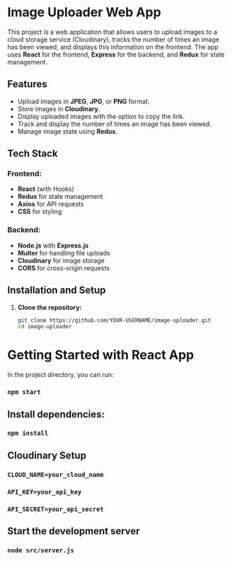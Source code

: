 # Image Uploader Web App

This project is a web application that allows users to upload images to a cloud storage service (Cloudinary), tracks the number of times an image has been viewed, and displays this information on the frontend. The app uses **React** for the frontend, **Express** for the backend, and **Redux** for state management.

## Features

- Upload images in **JPEG**, **JPG**, or **PNG** format.
- Store images in **Cloudinary**.
- Display uploaded images with the option to copy the link.
- Track and display the number of times an image has been viewed.
- Manage image state using **Redux**.

## Tech Stack

### Frontend:
- **React** (with Hooks)
- **Redux** for state management
- **Axios** for API requests
- **CSS** for styling

### Backend:
- **Node.js** with **Express.js**
- **Multer** for handling file uploads
- **Cloudinary** for image storage
- **CORS** for cross-origin requests

## Installation and Setup

1. **Clone the repository:**

   ```bash
   git clone https://github.com/YOUR-USERNAME/image-uploader.git
   cd image-uploader


# Getting Started with React App

In the project directory, you can run:

### `npm start`

## Install dependencies:

### `npm install`

## Cloudinary Setup

### `CLOUD_NAME=your_cloud_name`
### `API_KEY=your_api_key`
### `API_SECRET=your_api_secret`

## Start the development server

### `node src/server.js`
